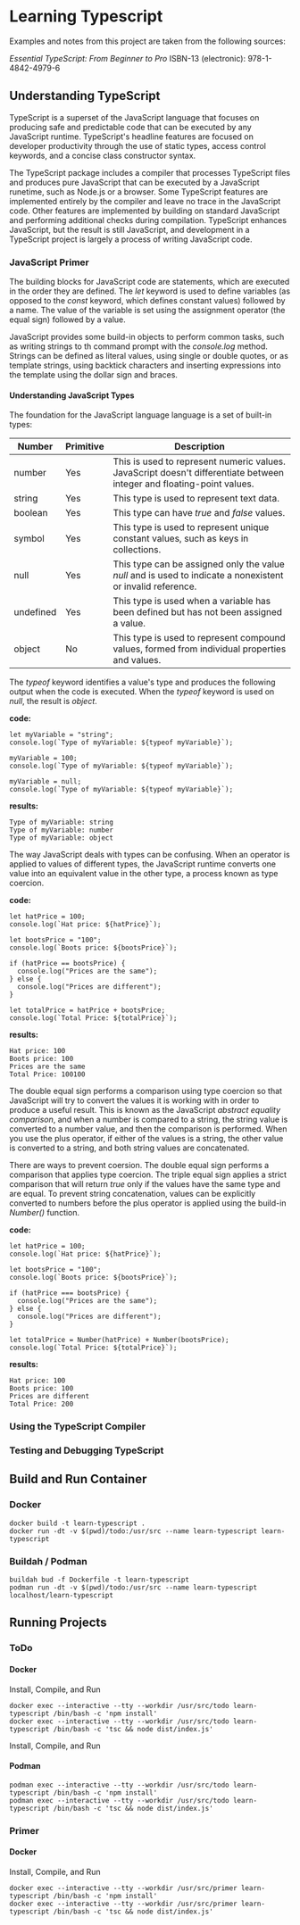 # Learning Typescript

Examples and notes from this project are taken from the following sources:

*Essential TypeScript: From Beginner to Pro*
ISBN-13 (electronic): 978-1-4842-4979-6

## Understanding TypeScript

TypeScript is a superset of the JavaScript language that focuses on producing safe and predictable code that can be executed
 by any JavaScript runtime. TypeScript's headline features are focused on developer productivity through the use of static 
 types, access control keywords, and a concise class constructor syntax.

The TypeScript package includes a compiler that processes TypeScript files and produces pure JavaScript that can be executed
 by a JavaScript runetime, such as Node.js or a browser. Some TypeScript features are implemented entirely by the compiler
 and leave no trace in the JavaScript code. Other features are implemented by building on standard JavaScript and performing
 additional checks during compilation. TypeScript enhances JavaScript, but the result is still JavaScript, and development
 in a TypeScript project is largely a process of writing JavaScript code.

### JavaScript Primer

The building blocks for JavaScript code are statements, which are executed in the order they are defined. The *let* keyword
 is used to define variables (as opposed to the *const* keyword, which defines constant values) followed by a name. The value
 of the variable is set using the assignment operator (the equal sign) followed by a value.

JavaScript provides some build-in objects to perform common tasks, such as writing strings to th command prompt with the
 *console.log* method. Strings can be defined as literal values, using single or double quotes, or as template strings, using
 backtick characters and inserting expressions into the template using the dollar sign and braces.

#### Understanding JavaScript Types

The foundation for the JavaScript language language is a set of built-in types:

| Number    | Primitive | Description                                                                                                           |
| --------- | --------- | --------------------------------------------------------------------------------------------------------------------- |
| number    | Yes       | This is used to represent numeric values. JavaScript doesn't differentiate between integer and floating-point values. |
| string    | Yes       | This type is used to represent text data.                                                                             |
| boolean   | Yes       | This type can have *true* and *false* values.                                                                         |
| symbol    | Yes       | This type is used to represent unique constant values, such as keys in collections.                                   |
| null      | Yes       | This type can be assigned only the value *null* and is used to indicate a nonexistent or invalid reference.           |
| undefined | Yes       | This type is used when a variable has been defined but has not been assigned a value.                                 |
| object    | No        | This type is used to represent compound values, formed from individual properties and values.                         |

The *typeof* keyword identifies a value's type and produces the following output when the code is executed. When the *typeof* keyword
 is used on *null*, the result is *object*.

**code:**
```
let myVariable = "string";
console.log(`Type of myVariable: ${typeof myVariable}`);

myVariable = 100;
console.log(`Type of myVariable: ${typeof myVariable}`);

myVariable = null;
console.log(`Type of myVariable: ${typeof myVariable}`);
```

**results:**
```
Type of myVariable: string
Type of myVariable: number
Type of myVariable: object
```

The way JavaScript deals with types can be confusing. When an operator is applied to values of different types, the JavaScript 
 runtime converts one value into an equivalent value in the other type, a process known as type coercion.

**code:**
```
let hatPrice = 100;
console.log(`Hat price: ${hatPrice}`);

let bootsPrice = "100";
console.log(`Boots price: ${bootsPrice}`);

if (hatPrice == bootsPrice) { 
  console.log("Prices are the same");
} else {
  console.log("Prices are different");
}

let totalPrice = hatPrice + bootsPrice;
console.log(`Total Price: ${totalPrice}`);
```

**results:**
```
Hat price: 100
Boots price: 100
Prices are the same
Total Price: 100100
```

The double equal sign performs a comparison using type coercion so that JavaScript will try to convert the values it is working with
 in order to produce a useful result. This is known as the JavaScript *abstract equality comparison*, and when a number is compared
 to a string, the string value is converted to a number value, and then the comparison is performed. When you use the plus operator,
 if either of the values is a string, the other value is converted to a string, and both string values are concatenated.

There are ways to prevent coersion. The double equal sign performs a comparison that applies type coercion. The triple equal sign
 applies a strict comparison that will return *true* only if the values have the same type and are equal. To prevent string
 concatenation, values can be explicitly converted to numbers before the plus operator is applied using the build-in *Number()*
 function.

**code:**
```
let hatPrice = 100;
console.log(`Hat price: ${hatPrice}`);

let bootsPrice = "100";
console.log(`Boots price: ${bootsPrice}`);

if (hatPrice === bootsPrice) { 
  console.log("Prices are the same");
} else {
  console.log("Prices are different");
}

let totalPrice = Number(hatPrice) + Number(bootsPrice);
console.log(`Total Price: ${totalPrice}`);
```

**results:**
```
Hat price: 100
Boots price: 100 
Prices are different 
Total Price: 200
```

### Using the TypeScript Compiler

### Testing and Debugging TypeScript

## Build and Run Container

### Docker

```
docker build -t learn-typescript .
docker run -dt -v $(pwd)/todo:/usr/src --name learn-typescript learn-typescript
```

### Buildah / Podman

```
buildah bud -f Dockerfile -t learn-typescript
podman run -dt -v $(pwd)/todo:/usr/src --name learn-typescript localhost/learn-typescript
```

## Running Projects

### ToDo

#### Docker

Install, Compile, and Run
```
docker exec --interactive --tty --workdir /usr/src/todo learn-typescript /bin/bash -c 'npm install'
docker exec --interactive --tty --workdir /usr/src/todo learn-typescript /bin/bash -c 'tsc && node dist/index.js'
```

Install, Compile, and Run
#### Podman
```
podman exec --interactive --tty --workdir /usr/src/todo learn-typescript /bin/bash -c 'npm install'
podman exec --interactive --tty --workdir /usr/src/todo learn-typescript /bin/bash -c 'tsc && node dist/index.js'
```

### Primer

#### Docker

Install, Compile, and Run
```
docker exec --interactive --tty --workdir /usr/src/primer learn-typescript /bin/bash -c 'npm install'
docker exec --interactive --tty --workdir /usr/src/primer learn-typescript /bin/bash -c 'tsc && node dist/index.js'
```